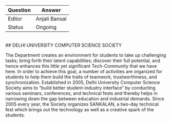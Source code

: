 | Question|Answer|
|-|-|
|Editor|Anjali Bansal|
|Status|Ongoing|

<br/>
## DELHI UNIVERSITY COMPUTER SCIENCE SOCIETY
<br/>

The Department creates an environment for students to take up challenging tasks; bring forth their latent capabilities; discover their full potential, and hence enhances this little yet significant Tech-Community that we have here.
In order to achieve this goal, a number of activities are organized for students to help them build the traits of teamwork, trustworthiness, and synchronization.
Established in 2005, Delhi University Computer Science Society aims to “build better student-industry interface” by conducting various seminars, conferences, and technical fests and thereby helps in narrowing down the gap between education and industrial demands.
Since 2005 every year, the Society organizes SANKALAN, a two-day technical fest which brings out the technology as well as a creative spark of the students.
